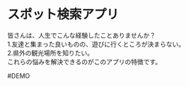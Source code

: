 # スポット検索アプリ

皆さんは、人生でこんな経験したことありませんか？  
1.友達と集まった良いものの、遊びに行くところが決まらない。  
2.県外の観光場所を知りたい。  
これらの悩みを解決できるのがこのアプリの特徴です。

#DEMO
